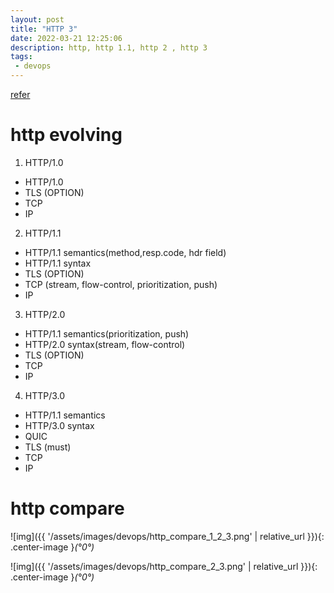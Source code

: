 ```yaml
---
layout: post
title: "HTTP 3"
date: 2022-03-21 12:25:06
description: http, http 1.1, http 2 , http 3
tags: 
 - devops
---
```

[refer](https://ably.com/topic/http-2-vs-http-3)

# http evolving
1. HTTP/1.0
- HTTP/1.0
- TLS (OPTION)
- TCP
- IP
2. HTTP/1.1
- HTTP/1.1 semantics(method,resp.code, hdr field)
- HTTP/1.1 syntax
- TLS (OPTION)
- TCP (stream, flow-control, prioritization, push)
- IP
3. HTTP/2.0
- HTTP/1.1 semantics(prioritization, push)
- HTTP/2.0 syntax(stream, flow-control)
- TLS (OPTION)
- TCP
- IP
4. HTTP/3.0
- HTTP/1.1 semantics
- HTTP/3.0 syntax
- QUIC
- TLS (must)
- TCP
- IP

# http compare
![img]({{ '/assets/images/devops/http_compare_1_2_3.png' | relative_url }}){: .center-image }*(°0°)*

![img]({{ '/assets/images/devops/http_compare_2_3.png' | relative_url }}){: .center-image }*(°0°)*
